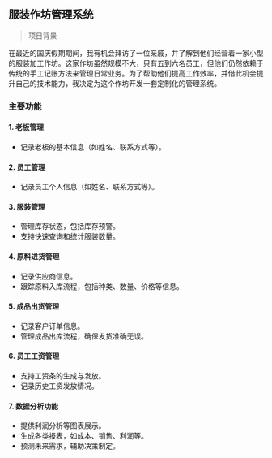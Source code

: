 ## 服装作坊管理系统

> 项目背景

在最近的国庆假期期间，我有机会拜访了一位亲戚，并了解到他们经营着一家小型的服装加工作坊。这家作坊虽然规模不大，只有五到六名员工，但他们仍然依赖于传统的手工记账方法来管理日常业务。为了帮助他们提高工作效率，并借此机会提升自己的技术能力，我决定为这个作坊开发一套定制化的管理系统。

### 主要功能

#### 1. 老板管理

- 记录老板的基本信息（如姓名、联系方式等）。

#### 2. 员工管理

- 记录员工个人信息（如姓名、联系方式等）。

#### 3. 服装管理

- 管理库存状态，包括库存预警。
- 支持快速查询和统计服装数量。

#### 4. 原料进货管理

- 记录供应商信息。
- 跟踪原料入库流程，包括种类、数量、价格等信息。

#### 5. 成品出货管理

- 记录客户订单信息。
- 管理成品出库流程，确保发货准确无误。

#### 6. 员工工资管理

- 支持工资条的生成与发放。
- 记录历史工资发放情况。

#### 7. 数据分析功能

- 提供利润分析等图表展示。
- 生成各类报表，如成本、销售、利润等。
- 预测未来需求，辅助决策制定。

